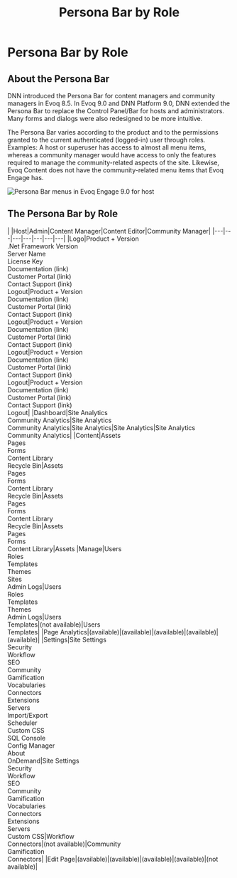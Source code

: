 ﻿---
uid: persona-bar-by-role
topic: persona-bar-by-role
locale: en
title: Persona Bar by Role
dnneditions: DNN Platform,Evoq Content,Evoq Engage
dnnversion: 09.02.00
parent-topic: administrator-references
related-topics: administrators-included-modules-overview,requirements,product-versions,dnn-overview,control-bar-to-persona-bar,providers,dnn-license,DNN-security,more-resources
---

# Persona Bar by Role

## About the Persona Bar

DNN introduced the Persona Bar for content managers and community managers in Evoq 8.5. In Evoq 9.0 and DNN Platform 9.0, DNN extended the Persona Bar to replace the Control Panel/Bar for hosts and administrators. Many forms and dialogs were also redesigned to be more intuitive.

The Persona Bar varies according to the product and to the permissions granted to the current authenticated (logged-in) user through roles. Examples: A host or superuser has access to almost all menu items, whereas a community manager would have access to only the features required to manage the community-related aspects of the site. Likewise, Evoq Content does not have the community-related menu items that Evoq Engage has.

  

![Persona Bar menus in Evoq Engage 9.0 for host](/images/scr-pbar-host.gif)

  

## The Persona Bar by Role

|   |Host|Admin|Content Manager|Content Editor|Community Manager|
|---|---|---|---|---|---|---|
|Logo|Product + Version<br />.Net Framework Version<br />Server Name<br />License Key<br />Documentation (link)<br />Customer Portal (link)<br />Contact Support (link)<br />Logout|Product + Version<br />Documentation (link)<br />Customer Portal (link)<br />Contact Support (link)<br />Logout|Product + Version<br />Documentation (link)<br />Customer Portal (link)<br />Contact Support (link)<br />Logout|Product + Version<br />Documentation (link)<br />Customer Portal (link)<br />Contact Support (link)<br />Logout|Product + Version<br />Documentation (link)<br />Customer Portal (link)<br />Contact Support (link)<br />Logout|
|Dashboard|Site Analytics<br />Community Analytics|Site Analytics<br />Community Analytics|Site Analytics|Site Analytics|Site Analytics<br />Community Analytics|
|Content|Assets<br />Pages<br />Forms<br />Content Library<br />Recycle Bin|Assets<br />Pages<br />Forms<br />Content Library<br />Recycle Bin|Assets<br />Pages<br />Forms<br />Content Library<br />Recycle Bin|Assets<br />Pages<br />Forms<br />Content Library|Assets
|Manage|Users<br />Roles<br />Templates<br />Themes<br />Sites<br />Admin Logs|Users<br />Roles<br />Templates<br />Themes<br />Admin Logs|Users<br />Templates|(not available)|Users<br />Templates|
|Page Analytics|(available)|(available)|(available)|(available)|(available)|
|Settings|Site Settings<br />Security<br />Workflow<br />SEO<br />Community<br />Gamification<br />Vocabularies<br />Connectors<br />Extensions<br />Servers<br />Import/Export<br />Scheduler<br />Custom CSS<br />SQL Console<br />Config Manager<br />About<br />OnDemand|Site Settings<br />Security<br />Workflow<br />SEO<br />Community<br />Gamification<br />Vocabularies<br />Connectors<br />Extensions<br />Servers<br />Custom CSS|Workflow<br />Connectors|(not available)|Community<br />Gamification<br />Connectors|
|Edit Page|(available)|(available)|(available)|(available)|(not available)|
